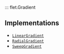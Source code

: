 ::: flet.Gradient

## Implementations

- [`LinearGradient`](lineargradient.md)
- [`RadialGradient`](radialgradient.md)
- [`SweepGradient`](sweepgradient.md)
